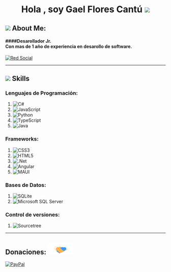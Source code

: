 <h1 align="center"><b>Hola , soy Gael Flores Cantú </b><img src="https://media.giphy.com/media/hvRJCLFzcasrR4ia7z/giphy.gif" width="35"></h1>

## <img src="https://emojis.slackmojis.com/emojis/images/1531849430/4246/blob-sunglasses.gif?1531849430" width="30"/> About Me:
#### ####Desarollador Jr. <br>Con mas de 1 año de experiencia en desarollo de software.



[![Red Social](https://img.shields.io/badge/Red%20Social-%23FF5733?style=for-the-badge&logo=Social&logoColor=white)](https://bio.site/gaelflores)

---

## <img src="https://media2.giphy.com/media/QssGEmpkyEOhBCb7e1/giphy.gif?cid=ecf05e47a0n3gi1bfqntqmob8g9aid1oyj2wr3ds3mg700bl&rid=giphy.gif" width ="25"><b> Skills</b>

### Lenguajes de Programación:
1. ![C#](https://img.shields.io/badge/c%23-%23239120.svg?style=for-the-badge&logo=csharp&logoColor=white)
2. ![JavaScript](https://img.shields.io/badge/javascript-%23323330.svg?style=for-the-badge&logo=javascript&logoColor=%23F7DF1E)
3. ![Python](https://img.shields.io/badge/python-3670A0?style=for-the-badge&logo=python&logoColor=ffdd54)
4. ![TypeScript](https://img.shields.io/badge/typescript-%23007ACC.svg?style=for-the-badge&logo=typescript&logoColor=white)
5. ![Java](https://img.shields.io/badge/java-%23ED8B00.svg?style=for-the-badge&logo=openjdk&logoColor=white)

### Frameworks:
1. ![CSS3](https://img.shields.io/badge/css3-%231572B6.svg?style=for-the-badge&logo=css3&logoColor=white)
2. ![HTML5](https://img.shields.io/badge/html5-%23E34F26.svg?style=for-the-badge&logo=html5&logoColor=white)
3. ![.Net](https://img.shields.io/badge/.NET-5C2D91?style=for-the-badge&logo=.net&logoColor=white)
4. ![Angular](https://img.shields.io/badge/angular-%23DD0031.svg?style=for-the-badge&logo=angular&logoColor=white)
5. ![MAUI](https://img.shields.io/badge/MAUI-%238435F9.svg?style=for-the-badge&logo=.NET&logoColor=white)
<!-- 5. ![Bootstrap](https://img.shields.io/badge/bootstrap-%238511FA.svg?style=for-the-badge&logo=bootstrap&logoColor=white) -->

### Bases de Datos:
1. ![SQLite](https://img.shields.io/badge/sqlite-%2307405e.svg?style=for-the-badge&logo=sqlite&logoColor=white)
2. ![Microsoft SQL Server](https://img.shields.io/badge/Microsoft%20SQL%20Server-CC2927?style=for-the-badge&logo=microsoft%20sql%20server&logoColor=white)

### Control de versiones:
1. ![Sourcetree](https://img.shields.io/badge/Sourcetree-%231792D9.svg?style=for-the-badge&logo=Sourcetree&logoColor=white)

---
## <b>Donaciones: </b><img src="https://github.com/0xAbdulKhalid/0xAbdulKhalid/raw/main/assets/mdImages/handshake.gif" width ="80">
  [![PayPal](https://img.shields.io/badge/PayPal-00457C?style=for-the-badge&logo=paypal&logoColor=white)](https://paypal.me/https://www.paypal.com/paypalme/GaelCantu) 

